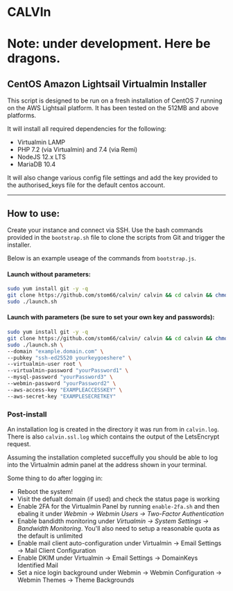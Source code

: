 # CALVIn

# Note: under development. Here be dragons.

## CentOS Amazon Lightsail Virtualmin Installer

This script is designed to be run on a fresh installation of CentOS 7 running on the AWS Lightsail platform. It has been tested on the 512MB and above platforms.

It will install all required dependencies for the following: 

* Virtualmin LAMP
* PHP 7.2 (via Virtualmin) and 7.4 (via Remi)
* NodeJS 12.x LTS
* MariaDB 10.4


It will also change various config file settings and add the key provided to the authorised_keys file for the default centos account.

---

## How to use:

Create your instance and connect via SSH. Use the bash commands provided in the `bootstrap.sh` file to clone the scripts from Git and trigger the installer.

Below is an example useage of the commands from `bootstrap.js`.


#### Launch without parameters:

```bash
sudo yum install git -y -q
git clone https://github.com/stom66/calvin/ calvin && cd calvin && chmod +x launch.sh
sudo ./launch.sh
```

#### Launch with parameters (be sure to set your own key and passwords):

```bash
sudo yum install git -y -q
git clone https://github.com/stom66/calvin/ calvin && cd calvin && chmod +x launch.sh
sudo ./launch.sh \
--domain "example.domain.com" \
--pubkey "ssh-ed25520 yourkeygoeshere" \
--virtualmin-user root \
--virtualmin-password "yourPassword1" \
--mysql-password "yourPassword3" \
--webmin-password "yourPassword2" \
--aws-access-key "EXAMPLEACCESSKEY" \
--aws-secret-key "EXAMPLESECRETKEY"
```


### Post-install

An installation log is created in the directory it was run from in `calvin.log`. There is also `calvin.ssl.log` which contains the output of the LetsEncrypt request.

Assuming the installation completed succeffully you should be able to log into the Virtualmin admin panel at the address shown in your terminal.

Some thing to do after logging in:

* Reboot the system!
* Visit the defualt domain (if used) and check the status page is working
* Enable 2FA for the Virtualmin Panel by running `enable-2fa.sh` and then ebaling it under *Webmin -> Webmin Users -> Two-Factor Authentication*
* Enable bandidth monitoring under *Virtualmin -> System Settings -> Bandwidth Monitoring*. You'll also need to setup a reasonable quota as the default is unlimited
* Enable mail client auto-configuration under Virtualmin -> Email Settings -> Mail Client Configuration
* Enable DKIM under Virtualmin -> Email Settings -> DomainKeys Identified Mail
* Set a nice login background under Webmin -> Webmin Configuration -> Webmin Themes -> Theme Backgrounds

	
